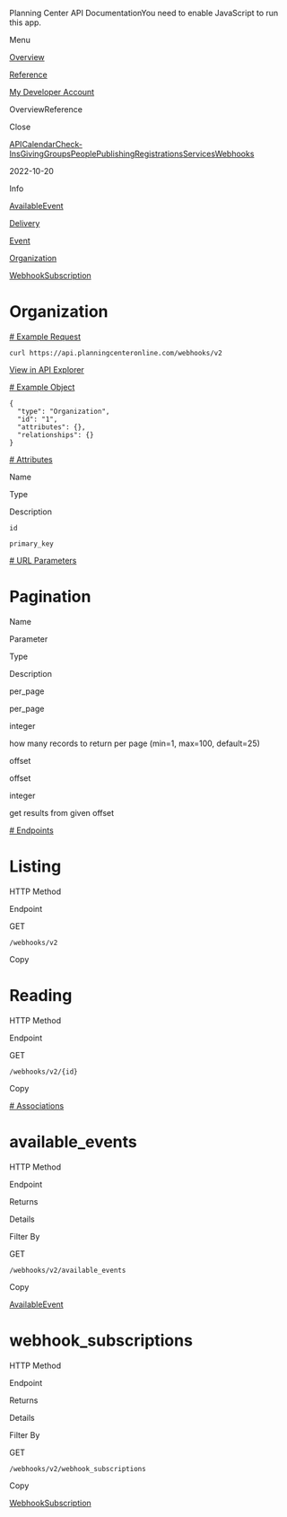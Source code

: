 Planning Center API DocumentationYou need to enable JavaScript to run this app.

Menu

[Overview](#/overview/)

[Reference](organization.md)

[My Developer Account](https://api.planningcenteronline.com/oauth/applications)

OverviewReference

Close

[API](#/apps/api)[Calendar](#/apps/calendar)[Check-Ins](#/apps/check-ins)[Giving](#/apps/giving)[Groups](#/apps/groups)[People](#/apps/people)[Publishing](#/apps/publishing)[Registrations](#/apps/registrations)[Services](#/apps/services)[Webhooks](#/apps/webhooks)

2022-10-20

Info

[AvailableEvent](available_event.md)

[Delivery](delivery.md)

[Event](event.md)

[Organization](organization.md)

[WebhookSubscription](webhook_subscription.md)

# Organization

[# Example Request](#/apps/webhooks/2022-10-20/vertices/organization#example-request)

```
curl https://api.planningcenteronline.com/webhooks/v2
```

[View in API Explorer](https://api.planningcenteronline.com/explorer/webhooks/v2)

[# Example Object](#/apps/webhooks/2022-10-20/vertices/organization#example-object)

```
{
  "type": "Organization",
  "id": "1",
  "attributes": {},
  "relationships": {}
}
```

[# Attributes](#/apps/webhooks/2022-10-20/vertices/organization#attributes)

Name

Type

Description

`id`

`primary_key`

[# URL Parameters](#/apps/webhooks/2022-10-20/vertices/organization#url-parameters)

# Pagination

Name

Parameter

Type

Description

per\_page

per\_page

integer

how many records to return per page (min=1, max=100, default=25)

offset

offset

integer

get results from given offset

[# Endpoints](#/apps/webhooks/2022-10-20/vertices/organization#endpoints)

# Listing

HTTP Method

Endpoint

GET

`/webhooks/v2`

Copy

# Reading

HTTP Method

Endpoint

GET

`/webhooks/v2/{id}`

Copy

[# Associations](#/apps/webhooks/2022-10-20/vertices/organization#associations)

# available\_events

HTTP Method

Endpoint

Returns

Details

Filter By

GET

`/webhooks/v2/available_events`

Copy

[AvailableEvent](available_event.md)

# webhook\_subscriptions

HTTP Method

Endpoint

Returns

Details

Filter By

GET

`/webhooks/v2/webhook_subscriptions`

Copy

[WebhookSubscription](webhook_subscription.md)